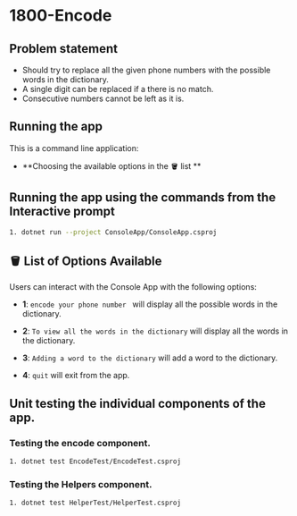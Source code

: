 # 1800-Encode

## Problem statement

- Should try to replace all the given phone numbers with the possible words in the dictionary.
- A single digit can be replaced if a there is no match.
- Consecutive numbers cannot be left as it is.

## Running the app

This is a command line application:

- **Choosing the available options in the 🪣 list **

## Running the app using the commands from the Interactive prompt

```bash
1. dotnet run --project ConsoleApp/ConsoleApp.csproj
```

## 🪣 List of Options Available

Users can interact with the Console App with the following options:

- **1**: `encode your phone number ` will display all the possible words in the dictionary.

- **2**: `To view all the words in the dictionary` will display all the words in the dictionary.

- **3**: `Adding a word to the dictionary` will add a word to the dictionary.

- **4**: `quit` will exit from the app.

## Unit testing the individual components of the app.

### Testing the encode component.

```bash
1. dotnet test EncodeTest/EncodeTest.csproj
```

### Testing the Helpers component.

```bash
1. dotnet test HelperTest/HelperTest.csproj
```
